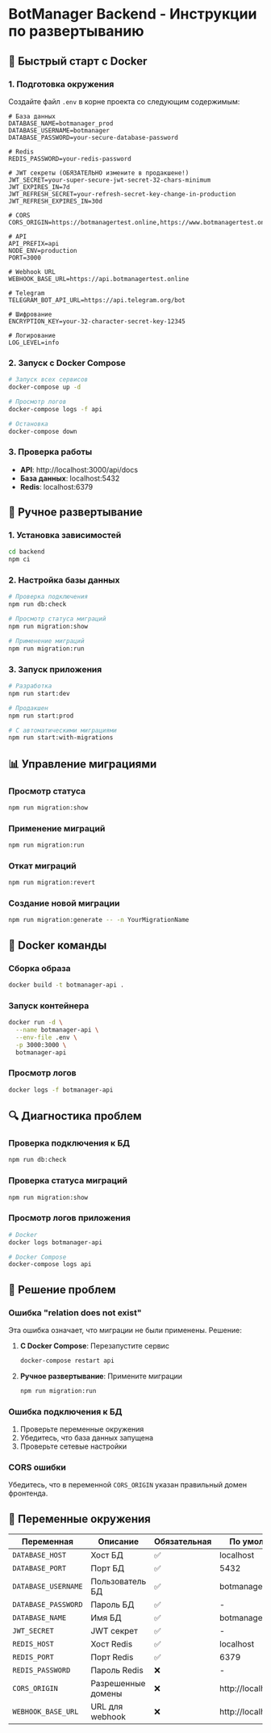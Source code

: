 # BotManager Backend - Инструкции по развертыванию

## 🚀 Быстрый старт с Docker

### 1. Подготовка окружения

Создайте файл `.env` в корне проекта со следующим содержимым:

```env
# База данных
DATABASE_NAME=botmanager_prod
DATABASE_USERNAME=botmanager
DATABASE_PASSWORD=your-secure-database-password

# Redis
REDIS_PASSWORD=your-redis-password

# JWT секреты (ОБЯЗАТЕЛЬНО измените в продакшене!)
JWT_SECRET=your-super-secure-jwt-secret-32-chars-minimum
JWT_EXPIRES_IN=7d
JWT_REFRESH_SECRET=your-refresh-secret-key-change-in-production
JWT_REFRESH_EXPIRES_IN=30d

# CORS
CORS_ORIGIN=https://botmanagertest.online,https://www.botmanagertest.online

# API
API_PREFIX=api
NODE_ENV=production
PORT=3000

# Webhook URL
WEBHOOK_BASE_URL=https://api.botmanagertest.online

# Telegram
TELEGRAM_BOT_API_URL=https://api.telegram.org/bot

# Шифрование
ENCRYPTION_KEY=your-32-character-secret-key-12345

# Логирование
LOG_LEVEL=info
```

### 2. Запуск с Docker Compose

```bash
# Запуск всех сервисов
docker-compose up -d

# Просмотр логов
docker-compose logs -f api

# Остановка
docker-compose down
```

### 3. Проверка работы

- **API**: http://localhost:3000/api/docs
- **База данных**: localhost:5432
- **Redis**: localhost:6379

## 🔧 Ручное развертывание

### 1. Установка зависимостей

```bash
cd backend
npm ci
```

### 2. Настройка базы данных

```bash
# Проверка подключения
npm run db:check

# Просмотр статуса миграций
npm run migration:show

# Применение миграций
npm run migration:run
```

### 3. Запуск приложения

```bash
# Разработка
npm run start:dev

# Продакшен
npm run start:prod

# С автоматическими миграциями
npm run start:with-migrations
```

## 📊 Управление миграциями

### Просмотр статуса

```bash
npm run migration:show
```

### Применение миграций

```bash
npm run migration:run
```

### Откат миграций

```bash
npm run migration:revert
```

### Создание новой миграции

```bash
npm run migration:generate -- -n YourMigrationName
```

## 🐳 Docker команды

### Сборка образа

```bash
docker build -t botmanager-api .
```

### Запуск контейнера

```bash
docker run -d \
  --name botmanager-api \
  --env-file .env \
  -p 3000:3000 \
  botmanager-api
```

### Просмотр логов

```bash
docker logs -f botmanager-api
```

## 🔍 Диагностика проблем

### Проверка подключения к БД

```bash
npm run db:check
```

### Проверка статуса миграций

```bash
npm run migration:show
```

### Просмотр логов приложения

```bash
# Docker
docker logs botmanager-api

# Docker Compose
docker-compose logs api
```

## 🚨 Решение проблем

### Ошибка "relation does not exist"

Эта ошибка означает, что миграции не были применены. Решение:

1. **С Docker Compose**: Перезапустите сервис

   ```bash
   docker-compose restart api
   ```

2. **Ручное развертывание**: Примените миграции
   ```bash
   npm run migration:run
   ```

### Ошибка подключения к БД

1. Проверьте переменные окружения
2. Убедитесь, что база данных запущена
3. Проверьте сетевые настройки

### CORS ошибки

Убедитесь, что в переменной `CORS_ORIGIN` указан правильный домен фронтенда.

## 📝 Переменные окружения

| Переменная          | Описание           | Обязательная | По умолчанию          |
| ------------------- | ------------------ | ------------ | --------------------- |
| `DATABASE_HOST`     | Хост БД            | ✅           | localhost             |
| `DATABASE_PORT`     | Порт БД            | ✅           | 5432                  |
| `DATABASE_USERNAME` | Пользователь БД    | ✅           | botmanager            |
| `DATABASE_PASSWORD` | Пароль БД          | ✅           | -                     |
| `DATABASE_NAME`     | Имя БД             | ✅           | botmanager_dev        |
| `JWT_SECRET`        | JWT секрет         | ✅           | -                     |
| `REDIS_HOST`        | Хост Redis         | ✅           | localhost             |
| `REDIS_PORT`        | Порт Redis         | ✅           | 6379                  |
| `REDIS_PASSWORD`    | Пароль Redis       | ❌           | -                     |
| `CORS_ORIGIN`       | Разрешенные домены | ❌           | http://localhost:3001 |
| `WEBHOOK_BASE_URL`  | URL для webhook    | ❌           | http://localhost:3000 |
